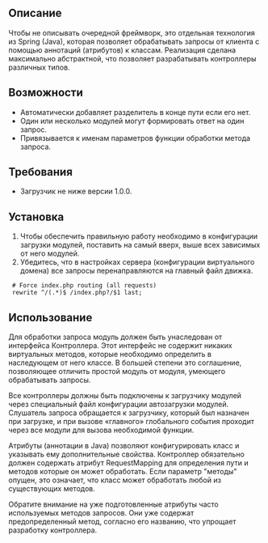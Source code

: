 ## Описание
Чтобы не описывать очередной фреймворк, это отдельная технология из Spring (Java), которая позволяет обрабатывать запросы от клиента с помощью аннотаций (атрибутов) к классам. Реализация сделана максимально абстрактной, что позволяет разрабатывать контроллеры различных типов.

## Возможности

* Автоматически добавляет разделитель в конце пути если его нет.
* Один или несколько модулей могут формировать ответ на один запрос.
* Привязывается к именам параметров функции обработки метода запроса.

## Требования
* Загрузчик не ниже версии 1.0.0.

## Установка
1. Чтобы обеспечить правильную работу необходимо в конфигурации загрузки модулей, поставить на самый вверх, выше всех зависимых от него модулей.
2. Убедитесь, что в настройках сервера (конфигурации виртуального домена) все запросы перенаправляются на главный файл движка.

```nginx
 # Force index.php routing (all requests)
 rewrite ^/(.*)$ /index.php?/$1 last;
```
## Использование
Для обработки запроса модуль должен быть унаследован от интерфейса Контроллера. Этот интерфейс не содержит никаких виртуальных методов, которые необходимо определить в наследующем от него классе. В большей степени это соглашение, позволяющее отличить простой модуль от модуля, умеющего обрабатывать запросы.

Все контроллеры должны быть подключены к загрузчику модулей через специальный файл конфигурации автозагрузки модулей. Слушатель запроса обращается к загрузчику, который был назначен при загрузке, и при вызове «главного» глобального события проходит через все модули для вызова необходимой функции. 

Атрибуты (аннотации в Java) позволяют конфигурировать класс и указывать ему дополнительные свойства. Контроллер обязательно должен содержать атрибут RequestMapping для определения пути и методов которые он может обработать. Если параметр "методы" опущен, это означает, что класс может обработать любой из существующих методов.

Обратите внимание на уже подготовленные атрибуты часто используемых методов запросов. Они уже содержат предопределенный метод, согласно его названию, что упрощает разработку контроллера.







